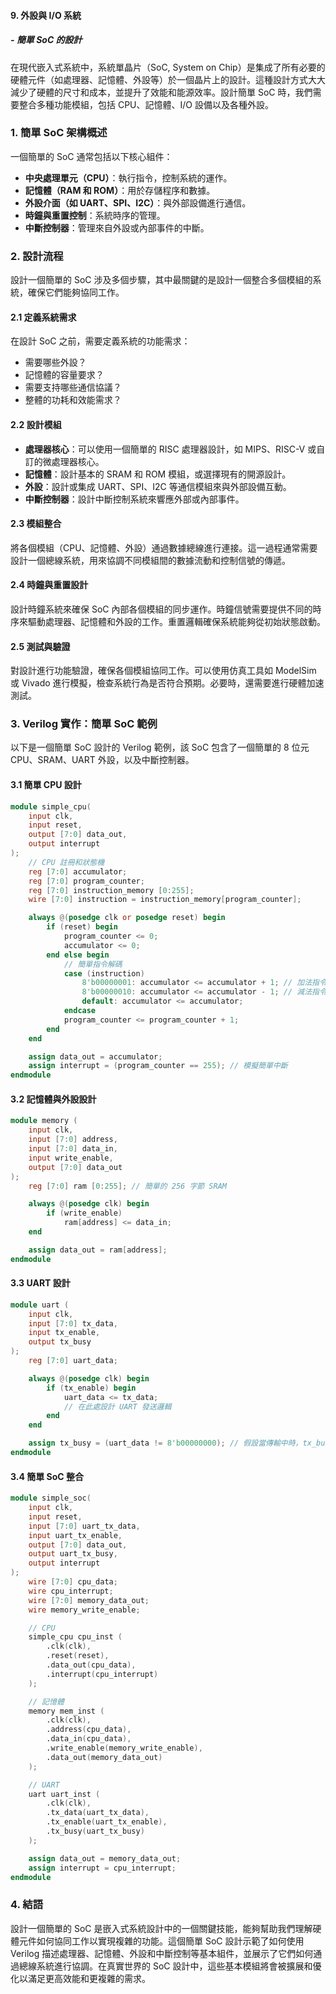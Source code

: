 #### 9. **外設與 I/O 系統**
##### - **簡單 SoC 的設計**

在現代嵌入式系統中，系統單晶片（SoC, System on Chip）是集成了所有必要的硬體元件（如處理器、記憶體、外設等）於一個晶片上的設計。這種設計方式大大減少了硬體的尺寸和成本，並提升了效能和能源效率。設計簡單 SoC 時，我們需要整合多種功能模組，包括 CPU、記憶體、I/O 設備以及各種外設。

### 1. **簡單 SoC 架構概述**

一個簡單的 SoC 通常包括以下核心組件：
- **中央處理單元（CPU）**：執行指令，控制系統的運作。
- **記憶體（RAM 和 ROM）**：用於存儲程序和數據。
- **外設介面（如 UART、SPI、I2C）**：與外部設備進行通信。
- **時鐘與重置控制**：系統時序的管理。
- **中斷控制器**：管理來自外設或內部事件的中斷。

### 2. **設計流程**

設計一個簡單的 SoC 涉及多個步驟，其中最關鍵的是設計一個整合多個模組的系統，確保它們能夠協同工作。

#### 2.1 **定義系統需求**

在設計 SoC 之前，需要定義系統的功能需求：
- 需要哪些外設？
- 記憶體的容量要求？
- 需要支持哪些通信協議？
- 整體的功耗和效能需求？

#### 2.2 **設計模組**
- **處理器核心**：可以使用一個簡單的 RISC 處理器設計，如 MIPS、RISC-V 或自訂的微處理器核心。
- **記憶體**：設計基本的 SRAM 和 ROM 模組，或選擇現有的開源設計。
- **外設**：設計或集成 UART、SPI、I2C 等通信模組來與外部設備互動。
- **中斷控制器**：設計中斷控制系統來響應外部或內部事件。

#### 2.3 **模組整合**

將各個模組（CPU、記憶體、外設）通過數據總線進行連接。這一過程通常需要設計一個總線系統，用來協調不同模組間的數據流動和控制信號的傳遞。

#### 2.4 **時鐘與重置設計**

設計時鐘系統來確保 SoC 內部各個模組的同步運作。時鐘信號需要提供不同的時序來驅動處理器、記憶體和外設的工作。重置邏輯確保系統能夠從初始狀態啟動。

#### 2.5 **測試與驗證**

對設計進行功能驗證，確保各個模組協同工作。可以使用仿真工具如 ModelSim 或 Vivado 進行模擬，檢查系統行為是否符合預期。必要時，還需要進行硬體加速測試。

### 3. **Verilog 實作：簡單 SoC 範例**

以下是一個簡單 SoC 設計的 Verilog 範例，該 SoC 包含了一個簡單的 8 位元 CPU、SRAM、UART 外設，以及中斷控制器。

#### 3.1 **簡單 CPU 設計**

```verilog
module simple_cpu(
    input clk,
    input reset,
    output [7:0] data_out,
    output interrupt
);
    // CPU 註冊和狀態機
    reg [7:0] accumulator;
    reg [7:0] program_counter;
    reg [7:0] instruction_memory [0:255];
    wire [7:0] instruction = instruction_memory[program_counter];

    always @(posedge clk or posedge reset) begin
        if (reset) begin
            program_counter <= 0;
            accumulator <= 0;
        end else begin
            // 簡單指令解碼
            case (instruction)
                8'b00000001: accumulator <= accumulator + 1; // 加法指令
                8'b00000010: accumulator <= accumulator - 1; // 減法指令
                default: accumulator <= accumulator;
            endcase
            program_counter <= program_counter + 1;
        end
    end

    assign data_out = accumulator;
    assign interrupt = (program_counter == 255); // 模擬簡單中斷
endmodule
```

#### 3.2 **記憶體與外設設計**

```verilog
module memory (
    input clk,
    input [7:0] address,
    input [7:0] data_in,
    input write_enable,
    output [7:0] data_out
);
    reg [7:0] ram [0:255]; // 簡單的 256 字節 SRAM

    always @(posedge clk) begin
        if (write_enable)
            ram[address] <= data_in;
    end

    assign data_out = ram[address];
endmodule
```

#### 3.3 **UART 設計**

```verilog
module uart (
    input clk,
    input [7:0] tx_data,
    input tx_enable,
    output tx_busy
);
    reg [7:0] uart_data;

    always @(posedge clk) begin
        if (tx_enable) begin
            uart_data <= tx_data;
            // 在此處設計 UART 發送邏輯
        end
    end

    assign tx_busy = (uart_data != 8'b00000000); // 假設當傳輸中時，tx_busy 為高
endmodule
```

#### 3.4 **簡單 SoC 整合**

```verilog
module simple_soc(
    input clk,
    input reset,
    input [7:0] uart_tx_data,
    input uart_tx_enable,
    output [7:0] data_out,
    output uart_tx_busy,
    output interrupt
);
    wire [7:0] cpu_data;
    wire cpu_interrupt;
    wire [7:0] memory_data_out;
    wire memory_write_enable;

    // CPU
    simple_cpu cpu_inst (
        .clk(clk),
        .reset(reset),
        .data_out(cpu_data),
        .interrupt(cpu_interrupt)
    );

    // 記憶體
    memory mem_inst (
        .clk(clk),
        .address(cpu_data),
        .data_in(cpu_data),
        .write_enable(memory_write_enable),
        .data_out(memory_data_out)
    );

    // UART
    uart uart_inst (
        .clk(clk),
        .tx_data(uart_tx_data),
        .tx_enable(uart_tx_enable),
        .tx_busy(uart_tx_busy)
    );

    assign data_out = memory_data_out;
    assign interrupt = cpu_interrupt;
endmodule
```

### 4. **結語**

設計一個簡單的 SoC 是嵌入式系統設計中的一個關鍵技能，能夠幫助我們理解硬體元件如何協同工作以實現複雜的功能。這個簡單 SoC 設計示範了如何使用 Verilog 描述處理器、記憶體、外設和中斷控制等基本組件，並展示了它們如何通過總線系統進行協調。在真實世界的 SoC 設計中，這些基本模組將會被擴展和優化以滿足更高效能和更複雜的需求。